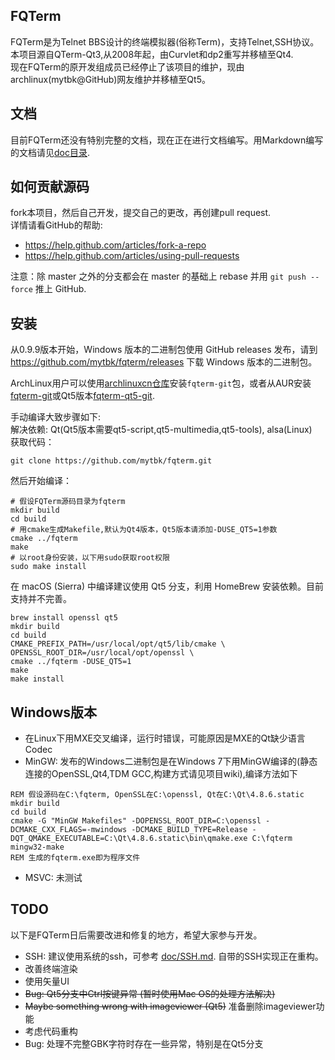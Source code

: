 ## FQTerm
FQTerm是为Telnet BBS设计的终端模拟器(俗称Term)，支持Telnet,SSH协议。    
本项目源自QTerm-Qt3,从2008年起，由Curvlet和dp2重写并移植至Qt4.    
现在FQTerm的原开发组成员已经停止了该项目的维护，现由archlinux(mytbk@GitHub)网友维护并移植至Qt5。    

## 文档
目前FQTerm还没有特别完整的文档，现在正在进行文档编写。用Markdown编写的文档请见[doc目录](doc/).

## 如何贡献源码
fork本项目，然后自己开发，提交自己的更改，再创建pull request.    
详情请看GitHub的帮助:
- https://help.github.com/articles/fork-a-repo
- https://help.github.com/articles/using-pull-requests

注意：除 master 之外的分支都会在 master 的基础上 rebase 并用 ``git push --force`` 推上 GitHub.

## 安装

从0.9.9版本开始，Windows 版本的二进制包使用 GitHub releases 发布，请到 https://github.com/mytbk/fqterm/releases 下载 Windows 版本的二进制包。

ArchLinux用户可以使用[archlinuxcn仓库](https://wiki.archlinux.org/index.php/Unofficial_user_repositories#archlinuxcn)安装``fqterm-git``包，或者从AUR安装[fqterm-git](https://aur.archlinux.org/packages/fqterm-git/)或Qt5版本[fqterm-qt5-git](https://aur.archlinux.org/packages/fqterm-qt5-git/).

手动编译大致步骤如下:    
解决依赖: Qt(Qt5版本需要qt5-script,qt5-multimedia,qt5-tools), alsa(Linux)    
获取代码：      
```
git clone https://github.com/mytbk/fqterm.git
```

然后开始编译：      

```
# 假设FQTerm源码目录为fqterm
mkdir build
cd build
# 用cmake生成Makefile,默认为Qt4版本，Qt5版本请添加-DUSE_QT5=1参数
cmake ../fqterm
make
# 以root身份安装，以下用sudo获取root权限
sudo make install
```

在 macOS (Sierra) 中编译建议使用 Qt5 分支，利用 HomeBrew 安装依赖。目前支持并不完善。
```shell
brew install openssl qt5
mkdir build
cd build
CMAKE_PREFIX_PATH=/usr/local/opt/qt5/lib/cmake \
OPENSSL_ROOT_DIR=/usr/local/opt/openssl \
cmake ../fqterm -DUSE_QT5=1
make
make install
```

## Windows版本
- 在Linux下用MXE交叉编译，运行时错误，可能原因是MXE的Qt缺少语言Codec
- MinGW: 发布的Windows二进制包是在Windows 7下用MinGW编译的(静态连接的OpenSSL,Qt4,TDM GCC,构建方式请见项目wiki),编译方法如下  
```
REM 假设源码在C:\fqterm, OpenSSL在C:\openssl, Qt在C:\Qt\4.8.6.static
mkdir build
cd build
cmake -G "MinGW Makefiles" -DOPENSSL_ROOT_DIR=C:\openssl -DCMAKE_CXX_FLAGS=-mwindows -DCMAKE_BUILD_TYPE=Release -DQT_QMAKE_EXECUTABLE=C:\Qt\4.8.6.static\bin\qmake.exe C:\fqterm
mingw32-make
REM 生成的fqterm.exe即为程序文件
```
- MSVC: 未测试

## TODO
以下是FQTerm日后需要改进和修复的地方，希望大家参与开发。
- SSH: 建议使用系统的ssh，可参考 [doc/SSH.md](doc/SSH.md). 自带的SSH实现正在重构。
- 改善终端渲染
- 使用矢量UI
- ~~Bug: Qt5分支中Ctrl按键异常 (暂时使用Mac OS的处理方法解决)~~
- ~~Maybe something wrong with imageviewer (Qt5)~~ 准备删除imageviewer功能
- 考虑代码重构
- Bug: 处理不完整GBK字符时存在一些异常，特别是在Qt5分支

